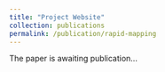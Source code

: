```yaml
---
title: "Project Website"
collection: publications
permalink: /publication/rapid-mapping
---
```


The paper is awaiting publication...
